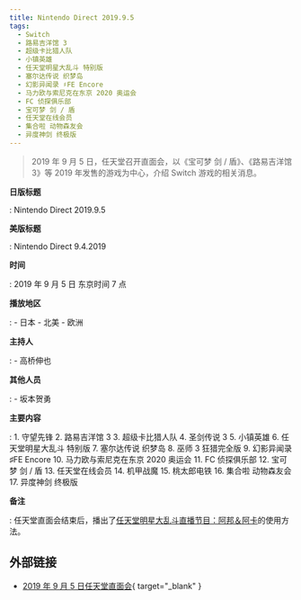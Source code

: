 ```yaml
---
title: Nintendo Direct 2019.9.5
tags:
  - Switch
  - 路易吉洋馆 3
  - 超级卡比猎人队
  - 小镇英雄
  - 任天堂明星大乱斗 特别版
  - 塞尔达传说 织梦岛
  - 幻影异闻录 ♯FE Encore
  - 马力欧与索尼克在东京 2020 奥运会
  - FC 侦探俱乐部
  - 宝可梦 剑 / 盾
  - 任天堂在线会员
  - 集合啦 动物森友会
  - 异度神剑 终极版
---
```


> 2019 年 9 月 5 日，任天堂召开直面会，以《宝可梦 剑 / 盾》、《路易吉洋馆 3》等 2019 年发售的游戏为中心，介绍 Switch 游戏的相关消息。

**日版标题**

:   Nintendo Direct 2019.9.5

**美版标题**

:   Nintendo Direct 9.4.2019

**时间**

:   2019 年 9 月 5 日 东京时间 7 点

**播放地区**

:   - 日本
    - 北美
    - 欧洲

**主持人**

:   - 高桥伸也

**其他人员**

:   - 坂本贺勇

**主要内容**

:   1. 守望先锋
    2. 路易吉洋馆 3
    3. 超级卡比猎人队
    4. 圣剑传说 3
    5. 小镇英雄
    6. 任天堂明星大乱斗 特别版
    7. 塞尔达传说 织梦岛
    8. 巫师 3 狂猎完全版
    9. 幻影异闻录 ♯FE Encore
    10. 马力欧与索尼克在东京 2020 奥运会
    11. FC 侦探俱乐部
    12. 宝可梦 剑 / 盾
    13. 任天堂在线会员
    14. 机甲战魔
    15. 桃太郎电铁
    16. 集合啦 动物森友会
    17. 异度神剑 终极版

**备注**

:   任天堂直面会结束后，播出了[任天堂明星大乱斗直播节目：阿邦＆阿卡](./2019-09-05-Super-Smash-Bros-Direct.md)的使用方法。

## 外部链接

- [2019 年 9 月 5 日任天堂直面会](https://www.bilibili.com/video/BV1r7411p76y/){ target="_blank" }
